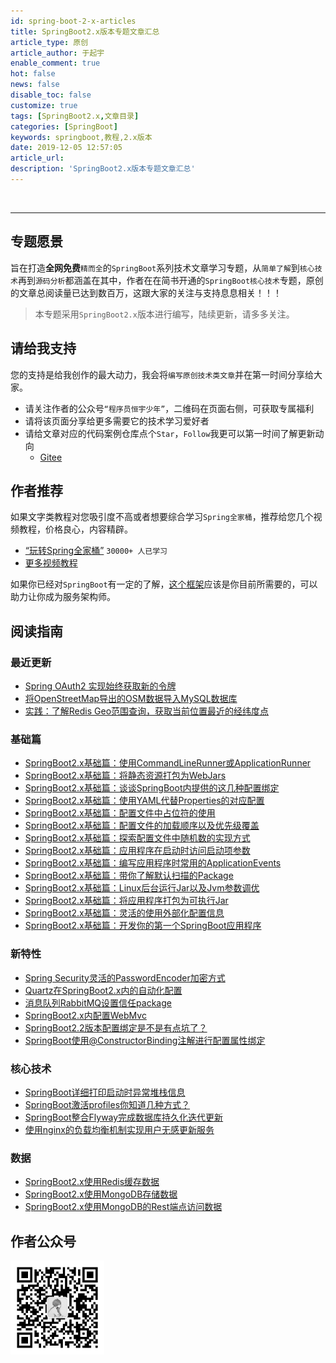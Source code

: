 ```yaml
---
id: spring-boot-2-x-articles
title: SpringBoot2.x版本专题文章汇总
article_type: 原创
article_author: 于起宇
enable_comment: true
hot: false
news: false
disable_toc: false
customize: true
tags: [SpringBoot2.x,文章目录]
categories: [SpringBoot]
keywords: springboot,教程,2.x版本
date: 2019-12-05 12:57:05
article_url:
description: 'SpringBoot2.x版本专题文章汇总'
---
```


<br/>
<hr/>


## 专题愿景

旨在打造**全网免费**`精而全`的`SpringBoot`系列技术文章学习专题，从`简单了解`到`核心技术`再到`源码分析`都涵盖在其中，作者在在简书开通的`SpringBoot核心技术`专题，原创的文章总阅读量已达到数百万，这跟大家的关注与支持息息相关！！！

<!--more-->

> 本专题采用`SpringBoot2.x`版本进行编写，陆续更新，请多多关注。

## 请给我支持

您的支持是给我创作的最大动力，我会将`编写原创技术类文章`并在第一时间分享给大家。

- 请关注作者的公众号`“程序员恒宇少年”`，二维码在页面右侧，可获取专属福利
- 请将该页面分享给更多需要它的技术学习爱好者
- 请给文章对应的代码案例仓库点个`Star`，`Follow`我更可以第一时间了解更新动向
  - [Gitee](https://gitee.com/hengboy/spring-boot-chapter)



## 作者推荐

如果文字类教程对您吸引度不高或者想要综合学习`Spring全家桶`，推荐给您几个视频教程，价格良心，内容精辟。

- [“玩转Spring全家桶”](https://time.geekbang.org/course/intro/100023501?code=Bb0kYvkF8opyRcznUfl1msqTIMJ1AY-kgBEfuR9N4nw%3D)  `30000+ 人已学习`
- [更多视频教程](/geektime)

如果你已经对`SpringBoot`有一定的了解，[这个框架](/apiboot-all-articles.html)应该是你目前所需要的，可以助力让你成为服务架构师。


## 阅读指南

###  最近更新
- [Spring OAuth2 实现始终获取新的令牌](https://blog.minbox.org/oauth2-always-create-token.html)
- [将OpenStreetMap导出的OSM数据导入MySQL数据库](https://blog.minbox.org/import-osm-data-into-mysql.html)
- [实践：了解Redis Geo范围查询，获取当前位置最近的经纬度点](https://blog.minbox.org/redis-geo-practice.html)

### 基础篇
- [SpringBoot2.x基础篇：使用CommandLineRunner或ApplicationRunner](https://blog.minbox.org/spring-boot-basic-use-commandlinerunner-or-applicationrunner.html)
- [SpringBoot2.x基础篇：将静态资源打包为WebJars](https://blog.minbox.org/spring-boot-basic-packaging-webjars.html)
- [SpringBoot2.x基础篇：谈谈SpringBoot内提供的这几种配置绑定](https://blog.minbox.org/spring-boot-basic-configure-binding-away.html)
- [SpringBoot2.x基础篇：使用YAML代替Properties的对应配置](https://blog.minbox.org/spring-boot-basic-using-yaml-instead-of-properties.html)
- [SpringBoot2.x基础篇：配置文件中占位符的使用](https://blog.minbox.org/spring-boot-basic-placeholders-in-config-file.html)
- [SpringBoot2.x基础篇：配置文件的加载顺序以及优先级覆盖](https://blog.minbox.org/spring-boot-basic-load-order-of-config-files.html)
- [SpringBoot2.x基础篇：探索配置文件中随机数的实现方式](https://blog.minbox.org/spring-boot-basic-configuring-random-values.html)
- [SpringBoot2.x基础篇：应用程序在启动时访问启动项参数](https://blog.minbox.org/spring-boot-basic-accessing-application-arguments.html)
- [SpringBoot2.x基础篇：编写应用程序时常用的ApplicationEvents](https://blog.minbox.org/spring-boot-basic-events-and-listeners.html)
- [SpringBoot2.x基础篇：带你了解默认扫描的Package](https://blog.minbox.org/spring-boot-basic-default-scan-package.html)
- [SpringBoot2.x基础篇：Linux后台运行Jar以及Jvm参数调优](https://blog.minbox.org/spring-boot-basic-back-run-jar.html)
- [SpringBoot2.x基础篇：将应用程序打包为可执行Jar](https://blog.minbox.org/spring-boot-basic-packaging-executable-jar.html)
- [SpringBoot2.x基础篇：灵活的使用外部化配置信息](https://blog.minbox.org/spring-boot-basic-externalized-configuration.html)
- [SpringBoot2.x基础篇：开发你的第一个SpringBoot应用程序](https://blog.minbox.org/spring-boot-basic-developing-first-application.html)


### 新特性

- [Spring Security灵活的PasswordEncoder加密方式](/spring-security-flexible-password-encoder.html)
- [Quartz在SpringBoot2.x内的自动化配置](/quartz-springboot2-starter.html)
- [消息队列RabbitMQ设置信任package](/rabbitmq-trust-package.html)
- [SpringBoot2.x内配置WebMvc](/springboot-mvc-configurer.html)
- [SpringBoot2.2版本配置绑定是不是有点坑了？](/springboot2.2-configuration-binding-bit-pitted.html)
- [SpringBoot使用@ConstructorBinding注解进行配置属性绑定](/springboot-constructor-binding-properties.html)

### 核心技术

- [SpringBoot详细打印启动时异常堆栈信息](/springboot-failure-analyzer.html)
- [SpringBoot激活profiles你知道几种方式？](/several_ways_to_activate_springboot_profiles.html)
- [SpringBoot整合Flyway完成数据库持久化迭代更新](/springboot-integration-using-flyway.html)
- [使用nginx的负载均衡机制实现用户无感更新服务](/use-nginx-loadbalance-upgrade-service.html)


### 数据

- [SpringBoot2.x使用Redis缓存数据](/redis-springboot2-starter.html)
- [SpringBoot2.x使用MongoDB存储数据](/mongodb-springboot2-starter.html)
- [SpringBoot2.x使用MongoDB的Rest端点访问数据](/mongodb-springboot2-rest.html)


## 作者公众号

  <img src="/images/mp.jpg" width="150"/>

